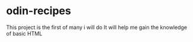 # odin-recipes
This project is the first of many i will do 
It will help me gain the knowledge of basic HTML